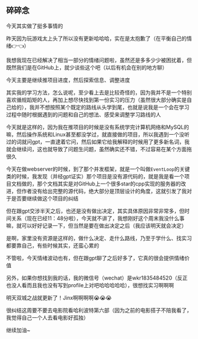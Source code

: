 ## 碎碎念
今天其实做了挺多事情的

昨天因为玩游戏太上头了所以没有更新哈哈哈，实在是太抱歉了（在平衡自己的情绪👉👈）

我想我现在已经解决了相当一部分的情绪问题啦，虽然还是多多少少被困扰着，但既然我们是在GitHub上，就少谈些这个吧（以后有机会在别的地方聊）

今天主要是继续推项目进度，然后探索信息、调整进度

其实我的学习方法，怎么说呢，至少看上去是比较奇怪的，因为我并不是一个特别喜欢循规蹈矩的人，再加上想尽快找到第一份实习的压力（虽然很大部分确实是自己给的），我并不想按照某个既定的路线从头学到尾，也就是说我是一个会在学习过程中随时根据遇到的问题和自己的想法、感受来调整学习路线的人

今天就是这样的，因为我在推项目的时候是没有系统学完计算机网络和MySQL的嘛，然后操作系统和Linux甚至都没学过，就直接做的项目，所以我遇到一个没听过的词就问gpt，一直逮着它问，然后如果它给我解释的时候用了更多新名词，我就会继续问，这也就导致了问题生问题，虽然确实还不错，不过容易在某个方面拖很久

今天在做webserver的时候，到了那个并发框架，就是一个叫做`EventLoop`的关键类的时候，我发现（并经gpt证实）那个项目是没有源代码的，就是我是看一个项目文档做的，那个文档其实是对GitHub上一个很多star的cpp实现的服务器的改进，但作者没有给出完整的源代码，绝大部分是顶层设计的角度，这就引发了我对于是否要继续做这个项目的纠结

但在跟gpt交涉半天之后，也还是没有做出决定，其实具体原因非常非常多，但时间关系（现在已经11：48分啦），今天就不讲了，我想刚好这个周末我没什么事嘛，就可以好好记录一下，但当然是要在做出决定之后（我应该明天就会决定）

是啊，家里没有资源是这样的，做什么决定、走什么路线，乃至于学什么、找实习都要靠自己，有些时候其实，还蛮心累的

不管啦，今天情绪波动也有，但在跟gpt聊了之后好多了，它真的很会提供情绪价值

另外，如果你想找到我的话，我的微信号（wechat）是wkr1835484520（反正也没人看而且我也没有写到profile上对吧哈哈哈哈哈），很想找实习啊啊啊

明天双城之战就更新了！Jinx啊啊啊啊😭😭😭

很纠结这周要不要去电影院看哈利波特第六部（因为之前的电影搭子不陪我看了，我觉得自己一个人去看电影好孤独）

继续加油~
